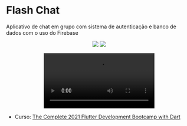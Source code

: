 # Flash Chat
Aplicativo de chat em grupo com sistema de autenticação e banco de dados com o uso do Firebase

<p align="center">
<img src="https://github.com/douglasadones/Flash-Chat/assets/95550011/aa712c03-fa06-4690-a020-954a002226f7"/>
<img src="https://github.com/douglasadones/Flash-Chat/assets/95550011/3773478f-2f21-42af-86f2-3bad69bcd52a"/>
</p>

<p align="center">
<video src="https://github.com/douglasadones/Flash-Chat/assets/95550011/217cc406-6b8f-4d9d-bd74-35b9131049b3">
</p>

  
* Curso: [The Complete 2021 Flutter Development Bootcamp with Dart](https://www.udemy.com/course/flutter-bootcamp-with-dart/)

